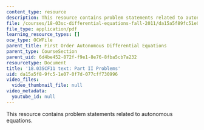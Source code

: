 ```yaml
---
content_type: resource
description: This resource contains problem statements related to autonomous equations.
file: /courses/18-03sc-differential-equations-fall-2011/da15a5f89fc51e070f7d077cff730996_MIT18_03SCF11_ps3_II_s10q.pdf
file_type: application/pdf
learning_resource_types: []
ocw_type: OCWFile
parent_title: First Order Autonomous Differential Equations
parent_type: CourseSection
parent_uid: 6d4be452-872f-f9e1-8e76-8fba5cb7a232
resourcetype: Document
title: '18.03SCF11 text: Part II Problems'
uid: da15a5f8-9fc5-1e07-0f7d-077cff730996
video_files:
  video_thumbnail_file: null
video_metadata:
  youtube_id: null
---
```

This resource contains problem statements related to autonomous equations.


